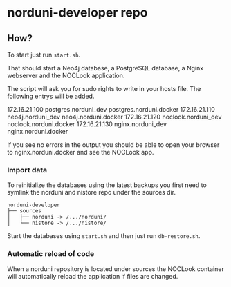 # norduni-developer repo

## How?

To start just run `start.sh`.

That should start a Neo4j database, a PostgreSQL database, a Nginx webserver and the NOCLook application.

The script will ask you for sudo rights to write in your hosts file. The following entrys will be added.

172.16.21.100   postgres.norduni_dev postgres.norduni.docker
172.16.21.110   neo4j.norduni_dev neo4j.norduni.docker
172.16.21.120   noclook.norduni_dev noclook.norduni.docker
172.16.21.130   nginx.norduni_dev nginx.norduni.docker

If you see no errors in the output you should be able to open your browser to nginx.norduni.docker and see the NOCLook app.


### Import data
To reinitialize the databases using the latest backups you first need to symlink the norduni and nistore repo under the sources dir.

    norduni-developer
    ├── sources
    │   ├── norduni -> /.../norduni/
    │   └── nistore -> /.../nistore/

Start the databases using `start.sh` and then just run `db-restore.sh`.

### Automatic reload of code
When a norduni repository is located under sources the NOCLook container will automatically reload the application if files are changed.

